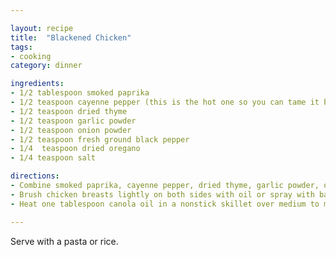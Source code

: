 ```yaml
---

layout: recipe
title:  "Blackened Chicken"
tags: 
- cooking
category: dinner

ingredients:
- 1/2 tablespoon smoked paprika
- 1/2 teaspoon cayenne pepper (this is the hot one so you can tame it back if need be)
- 1/2 teaspoon dried thyme
- 1/2 teaspoon garlic powder
- 1/2 teaspoon onion powder
- 1/2 teaspoon fresh ground black pepper
- 1/4  teaspoon dried oregano
- 1/4 teaspoon salt

directions:
- Combine smoked paprika, cayenne pepper, dried thyme, garlic powder, onion powder, black pepper,  oregano and salt in a Ziploc bag.  Shake to combine.
- Brush chicken breasts lightly on both sides with oil or spray with baking spray. Use your hands to spread the seasonings evenly over the chicken.
- Heat one tablespoon canola oil in a nonstick skillet over medium to medium high heat until it is smoking. Cook chicken until it is golden brown (almost black) on both sides and cooked through; approximately 5 minutes each side. Remove from skillet. Cover with a loose aluminum foil tent; let rest for 10 minutes.

---
```


Serve with a pasta or rice.